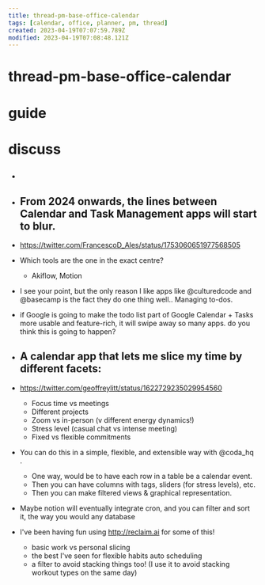 ```yaml
---
title: thread-pm-base-office-calendar
tags: [calendar, office, planner, pm, thread]
created: 2023-04-19T07:07:59.789Z
modified: 2023-04-19T07:08:48.121Z
---
```


# thread-pm-base-office-calendar

# guide

# discuss
- ## 

- ## From 2024 onwards, the lines between Calendar and Task Management apps will start to blur.
- https://twitter.com/FrancescoD_Ales/status/1753060651977568505
- Which tools are the one in the exact centre?
  - Akiflow, Motion
- I see your point, but the only reason I like apps like @culturedcode and @basecamp is the fact they do one thing well.. Managing to-dos.
- if Google is going to make the todo list part of Google Calendar + Tasks more usable and feature-rich, it will swipe away so many apps. do you think this is going to happen?

- ## A calendar app that lets me slice my time by different facets:
- https://twitter.com/geoffreylitt/status/1622729235029954560
  - Focus time vs meetings
  - Different projects
  - Zoom vs in-person (v different energy dynamics!)
  - Stress level (casual chat vs intense meeting)
  - Fixed vs flexible commitments
- You can do this in a simple, flexible, and extensible way with @coda_hq . 
  - One way, would be to have each row in a table be a calendar event. 
  - Then you can have columns with tags, sliders (for stress levels), etc. 
  - Then you can make filtered views & graphical representation.

- Maybe notion will eventually integrate cron, and you can filter and sort it, the way you would any database
- I've been having fun using http://reclaim.ai for some of this!
  - basic work vs personal slicing
  - the best I've seen for flexible habits auto scheduling
  - a filter to avoid stacking things too! (I use it to avoid stacking workout types on the same day)
